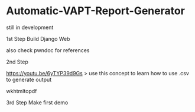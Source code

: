# Automatic-VAPT-Report-Generator
still in development

1st Step
Build Django Web 

also check pwndoc for references

2nd Step

https://youtu.be/6yTYP39d9Gs > use this concept to learn how to use .csv to generate output

wkhtmltopdf

3rd Step
Make first demo
